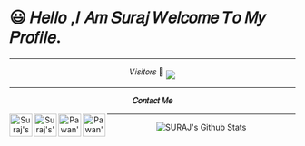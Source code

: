  # 😃 𝐻𝑒𝑙𝑙𝑜 ,𝐼 𝐴𝑚 𝑆𝑢𝑟𝑎𝑗 𝑊𝑒𝑙𝑐𝑜𝑚𝑒 𝑇𝑜 𝑀𝑦 𝑃𝑟𝑜𝑓𝑖𝑙𝑒.
<div align="center">

----
              
𝑉𝑖𝑠𝑖𝑡𝑜𝑟𝑠
 🥰    <img align="middle" src="https://profile-counter.glitch.me/TG-SURAJ/count.svg" />
</p>

----

<p align="center">
<b>𝐶𝑜𝑛𝑡𝑎𝑐𝑡 𝑀𝑒</b>
</p>

<p align="center">
  <a href="https://t.me/KingOf_univers">
   <img align="left" alt="Suraj's Telegram" width=40px" src="https://cdn.jsdelivr.net/npm/simple-icons@v4/icons/telegram.svg" />
 </a> 
  <a href="https://instagram.com/__noughty_legend__/">
   <img align="left" alt="Suraj's's Instagram" width="40px" src="https://cdn.jsdelivr.net/npm/simple-icons@v4/icons/instagram.svg" />
 </a>
  <a href="https://www.facebook.com/profile.php?id=100028592142770">
   <img align="left" alt="Pawan's Facebook" width="40px" src="https://cdn.jsdelivr.net/npm/simple-icons@v4/icons/facebook.svg" />
 </a>
 <a href="https://twitter.com/TGSURAJ1">
  <img align="left" alt="Pawan's Twitter" width="40px" src="https://cdn.jsdelivr.net/npm/simple-icons@v4/icons/twitter.svg" />
 </a>
</p>


----

<img align="center" src="https://github-readme-stats.vercel.app/api?username=TG-SURAJ&include_all_commits=true&count_private=true&show_icons=true&line_height=20&title_color=7A7ADB&icon_color=2234AE&text_color=D3D3D3&bg_color=0,000000,130F40" alt="SURAJ's Github Stats">
</br>    
</div>
